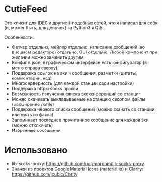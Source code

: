 CutieFeed
=============
Это клиент для [IDEC](https://ii-net.tk/idec-doc) и других ii-подобных сетей, что я написал для себя (и, может быть, для девочек) на Python3 и Qt5.

Особенности:
* Фетчер отдельно, мейлер отдельно, написание сообщений (во внешнем редакторе) отдельно, GUI отдельно. Любой компонент при желании можно заменить другим.
* Конфиг в json, в графическом интерфейсе есть конфигуратор (в меню справа сверху).
* Поддержка ссылок на эхи и сообщения, разметки (цитаты, комментарии, код)
* Многосерверность (для каждой станции свои настройки)
* Поддержка http и socks прокси
* Возможность получения списка эхоконференций со станции
* Можно скачивать выкладываемые на станцию сисопом файлы (расширение /x/file)
* Поддержка чёрного списка сообщений (можно скачать со станции или взять из файла)
* Запоминает последнее прочитанное сообщение для каждой эхи (можно отключить)
* Избранные сообщения

Использовано
==============

* lib-socks-proxy: https://github.com/polymorphm/lib-socks-proxy
* Значки из проектов Google Material Icons (material.io) и Clarity: https://github.com/jcubic/Clarity
